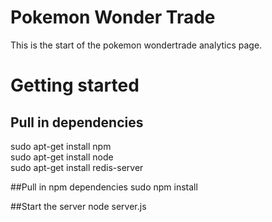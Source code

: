 Pokemon Wonder Trade
===================

This is the start of the pokemon wondertrade analytics page.


Getting started
==============
## Pull in dependencies
sudo apt-get install npm  
sudo apt-get install node  
sudo apt-get install redis-server  

##Pull in npm dependencies
sudo npm install  

##Start the server
node server.js  
